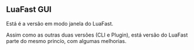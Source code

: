 ## LuaFast GUI 

Está é a versão em modo janela do LuaFast.

Assim como as outras duas versões (CLI e Plugin), está versão do LuaFast parte do mesmo princío, com algumas melhorias.
